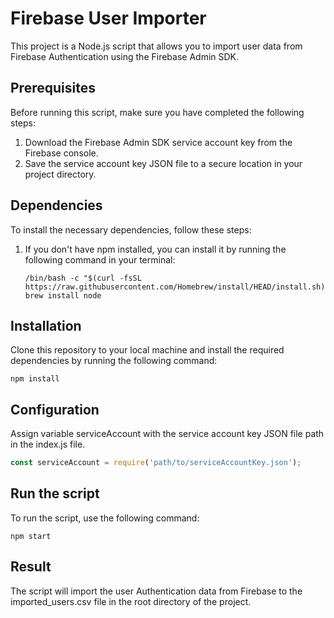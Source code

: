 
# Firebase User Importer

This project is a Node.js script that allows you to import user data from Firebase Authentication using the Firebase Admin SDK.

## Prerequisites

Before running this script, make sure you have completed the following steps:

1. Download the Firebase Admin SDK service account key from the Firebase console.
2. Save the service account key JSON file to a secure location in your project directory.

## Dependencies
To install the necessary dependencies, follow these steps:

1. If you don't have npm installed, you can install it by running the following command in your terminal:
   ```shell
   /bin/bash -c "$(curl -fsSL https://raw.githubusercontent.com/Homebrew/install/HEAD/install.sh)"
   brew install node
   ```

## Installation
Clone this repository to your local machine and install the required dependencies by running the following command:

   ```shell
   npm install
   ```

## Configuration
Assign variable serviceAccount with the service account key JSON file path in the index.js file.

   ```javascript
   const serviceAccount = require('path/to/serviceAccountKey.json');
   ```

## Run the script
To run the script, use the following command:

   ```shell
   npm start
   ```

## Result
The script will import the user Authentication data from Firebase to the imported_users.csv file in the root directory of the project.
